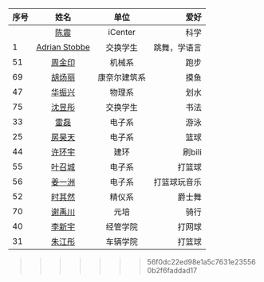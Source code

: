 | 序号  | 姓名                                                                             | 单位      | 爱好     |
|:--- |:------------------------------------------------------------------------------:|:-------:| ------:|
|     | [陈震](About_Us/陈震-个人简介.md) | iCenter | 科学     |
| 1   | [Adrian Stobbe](About_Us/adrian-2019400783.md)                                 | 交换学生    | 跳舞，学语言 |
| 51 | [周金印](About_Us/51.md)                                 | 机械系   | 跑步 |
| 69 | [胡炀丽](Logistics/Markdown-Git/69.md)                  |康奈尔建筑系|摸鱼|
| 47 | [华振兴](Logistics/Markdown-Git/47.md)                  |物理系|划水|
| 75 | [沈昱彤](Logistics/Markdown-Git/75.md)                  |交换学生|书法|
| 33 | [雷磊](./Markdown-Git/33.md) |电子系|游泳|
| 25 | [房昊天](./Markdown-Git/25.md) |电子系|篮球|
| 44 | [许环宇](./Markdown-Git/44.md) |建环|刷bili|
| 55 | [叶召城](./Markdown-Git/55.md) |电子系|打篮球|
| 56 | [姜一洲](./Markdown-Git/56.md) |电子系|打篮球玩音乐|
| 52 | [时其然](./Markdown-Git/52.md) |精仪系|爵士舞|
| 70 | [谢禹川](./Markdown-Git/70.md) |元培|骑行|
| 40 | [李新宇](./Markdown-Git/40.md) |经管学院|打网球|
| 31 | [朱江彤](./Markdown-Git/31.md) |车辆学院|打篮球|
>>>>>>> 56f0dc22ed98e1a5c7631e235560b2f6faddad17

